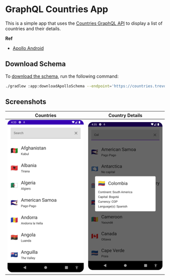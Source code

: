 # GraphQL Countries App

This is a simple app that uses the [Countries GraphQL API](https://countries.trevorblades.com/) to display a list of countries and their details.


**Ref**
- [Apollo Android](https://www.apollographql.com/docs/kotlin)


## Download Schema

To [download the schema](https://www.apollographql.com/docs/kotlin/tutorial/02-add-the-graphql-schema), run the following command:

```bash
./gradlew :app:downloadApolloSchema --endpoint='https://countries.trevorblades.com/graphql' --schema=app/src/main/graphql/com/example/schema.graphqls
```

## Screenshots

| Countries                                 | Country Details                               |
|-------------------------------------------|-----------------------------------------------|
| ![Countries](images/countries_screen.png) | ![Country Details](images/detail_country.png) |
